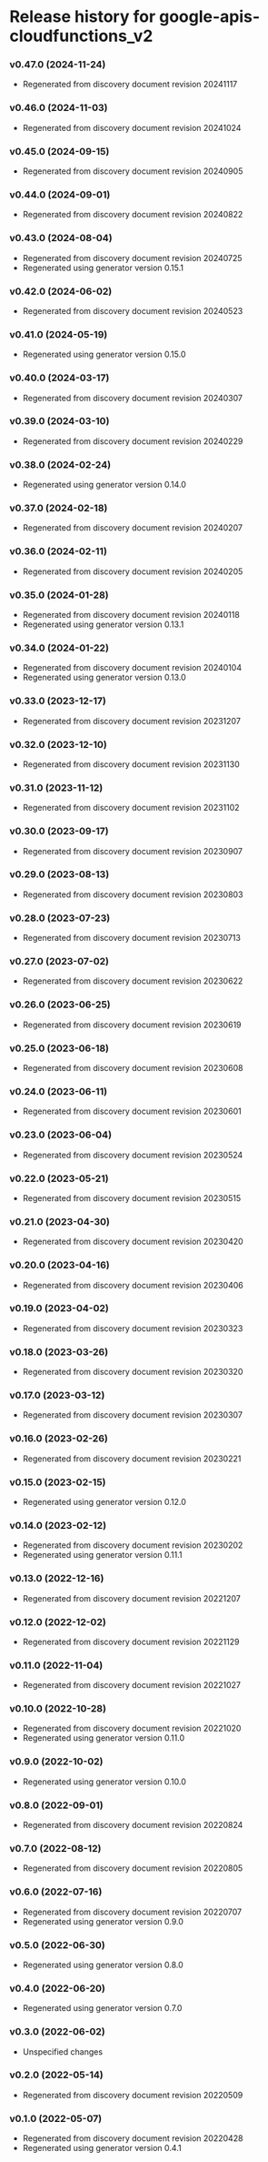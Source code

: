 # Release history for google-apis-cloudfunctions_v2

### v0.47.0 (2024-11-24)

* Regenerated from discovery document revision 20241117

### v0.46.0 (2024-11-03)

* Regenerated from discovery document revision 20241024

### v0.45.0 (2024-09-15)

* Regenerated from discovery document revision 20240905

### v0.44.0 (2024-09-01)

* Regenerated from discovery document revision 20240822

### v0.43.0 (2024-08-04)

* Regenerated from discovery document revision 20240725
* Regenerated using generator version 0.15.1

### v0.42.0 (2024-06-02)

* Regenerated from discovery document revision 20240523

### v0.41.0 (2024-05-19)

* Regenerated using generator version 0.15.0

### v0.40.0 (2024-03-17)

* Regenerated from discovery document revision 20240307

### v0.39.0 (2024-03-10)

* Regenerated from discovery document revision 20240229

### v0.38.0 (2024-02-24)

* Regenerated using generator version 0.14.0

### v0.37.0 (2024-02-18)

* Regenerated from discovery document revision 20240207

### v0.36.0 (2024-02-11)

* Regenerated from discovery document revision 20240205

### v0.35.0 (2024-01-28)

* Regenerated from discovery document revision 20240118
* Regenerated using generator version 0.13.1

### v0.34.0 (2024-01-22)

* Regenerated from discovery document revision 20240104
* Regenerated using generator version 0.13.0

### v0.33.0 (2023-12-17)

* Regenerated from discovery document revision 20231207

### v0.32.0 (2023-12-10)

* Regenerated from discovery document revision 20231130

### v0.31.0 (2023-11-12)

* Regenerated from discovery document revision 20231102

### v0.30.0 (2023-09-17)

* Regenerated from discovery document revision 20230907

### v0.29.0 (2023-08-13)

* Regenerated from discovery document revision 20230803

### v0.28.0 (2023-07-23)

* Regenerated from discovery document revision 20230713

### v0.27.0 (2023-07-02)

* Regenerated from discovery document revision 20230622

### v0.26.0 (2023-06-25)

* Regenerated from discovery document revision 20230619

### v0.25.0 (2023-06-18)

* Regenerated from discovery document revision 20230608

### v0.24.0 (2023-06-11)

* Regenerated from discovery document revision 20230601

### v0.23.0 (2023-06-04)

* Regenerated from discovery document revision 20230524

### v0.22.0 (2023-05-21)

* Regenerated from discovery document revision 20230515

### v0.21.0 (2023-04-30)

* Regenerated from discovery document revision 20230420

### v0.20.0 (2023-04-16)

* Regenerated from discovery document revision 20230406

### v0.19.0 (2023-04-02)

* Regenerated from discovery document revision 20230323

### v0.18.0 (2023-03-26)

* Regenerated from discovery document revision 20230320

### v0.17.0 (2023-03-12)

* Regenerated from discovery document revision 20230307

### v0.16.0 (2023-02-26)

* Regenerated from discovery document revision 20230221

### v0.15.0 (2023-02-15)

* Regenerated using generator version 0.12.0

### v0.14.0 (2023-02-12)

* Regenerated from discovery document revision 20230202
* Regenerated using generator version 0.11.1

### v0.13.0 (2022-12-16)

* Regenerated from discovery document revision 20221207

### v0.12.0 (2022-12-02)

* Regenerated from discovery document revision 20221129

### v0.11.0 (2022-11-04)

* Regenerated from discovery document revision 20221027

### v0.10.0 (2022-10-28)

* Regenerated from discovery document revision 20221020
* Regenerated using generator version 0.11.0

### v0.9.0 (2022-10-02)

* Regenerated using generator version 0.10.0

### v0.8.0 (2022-09-01)

* Regenerated from discovery document revision 20220824

### v0.7.0 (2022-08-12)

* Regenerated from discovery document revision 20220805

### v0.6.0 (2022-07-16)

* Regenerated from discovery document revision 20220707
* Regenerated using generator version 0.9.0

### v0.5.0 (2022-06-30)

* Regenerated using generator version 0.8.0

### v0.4.0 (2022-06-20)

* Regenerated using generator version 0.7.0

### v0.3.0 (2022-06-02)

* Unspecified changes

### v0.2.0 (2022-05-14)

* Regenerated from discovery document revision 20220509

### v0.1.0 (2022-05-07)

* Regenerated from discovery document revision 20220428
* Regenerated using generator version 0.4.1

